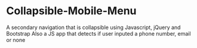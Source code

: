 # Collapsible-Mobile-Menu
A secondary navigation that is collapsible using Javascript, jQuery and Bootstrap
Also a JS app that detects if user inputed a phone number, email or none
